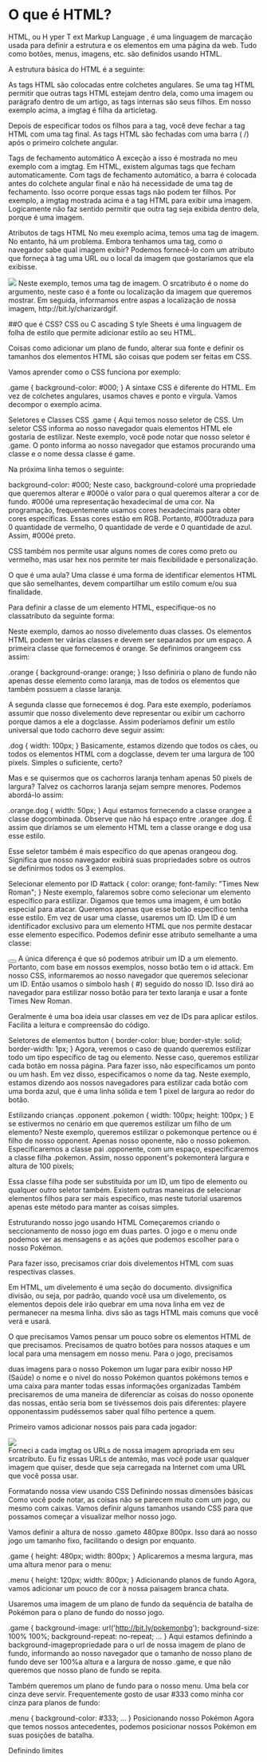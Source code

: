 # O que é HTML?
HTML, ou H yper T ext Markup Language , é uma linguagem de marcação usada para definir a estrutura e os elementos em uma página da web. Tudo como botões, menus, imagens, etc. são definidos usando HTML.

A estrutura básica do HTML é a seguinte:

<article>
  <img />
</article>
As tags HTML são colocadas entre colchetes angulares. Se uma tag HTML permitir que outras tags HTML estejam dentro dela, como uma imagem ou parágrafo dentro de um artigo, as tags internas são seus filhos. Em nosso exemplo acima, a imgtag é filha da articletag.

Depois de especificar todos os filhos para a tag, você deve fechar a tag HTML com uma tag final. As tags HTML são fechadas com uma barra ( /) após o primeiro colchete angular.

Tags de fechamento automático
A exceção a isso é mostrada no meu exemplo com a imgtag. Em HTML, existem algumas tags que fecham automaticamente. Com tags de fechamento automático, a barra é colocada antes do colchete angular final e não há necessidade de uma tag de fechamento. Isso ocorre porque essas tags não podem ter filhos. Por exemplo, a imgtag mostrada acima é a tag HTML para exibir uma imagem. Logicamente não faz sentido permitir que outra tag seja exibida dentro dela, porque é uma imagem.

Atributos de tags HTML
No meu exemplo acima, temos uma tag de imagem. No entanto, há um problema. Embora tenhamos uma tag, como o navegador sabe qual imagem exibir? Podemos fornecê-lo com um atributo que forneça à tag uma URL ou o local da imagem que gostaríamos que ela exibisse.

<img src="http://bit.ly/charizardgif" />
Neste exemplo, temos uma tag de imagem. O srcatributo é o nome do argumento, neste caso é a fonte ou localização da imagem que queremos mostrar. Em seguida, informamos entre aspas a localização de nossa imagem, http://bit.ly/charizardgif.

##O que é CSS?
CSS ou C ascading S tyle Sheets é uma linguagem de folha de estilo que permite adicionar estilo ao seu HTML.

Coisas como adicionar um plano de fundo, alterar sua fonte e definir os tamanhos dos elementos HTML são coisas que podem ser feitas em CSS.

Vamos aprender como o CSS funciona por exemplo:

.game {
  background-color: #000;
}
A sintaxe CSS é diferente do HTML. Em vez de colchetes angulares, usamos chaves e ponto e vírgula. Vamos decompor o exemplo acima.

Seletores e Classes CSS
.game {
Aqui temos nosso seletor de CSS. Um seletor CSS informa ao nosso navegador quais elementos HTML ele gostaria de estilizar. Neste exemplo, você pode notar que nosso seletor é .game. O ponto informa ao nosso navegador que estamos procurando uma classe e o nome dessa classe é game.

Na próxima linha temos o seguinte:

background-color: #000;
Neste caso, background-coloré uma propriedade que queremos alterar e #000é o valor para o qual queremos alterar a cor de fundo. #000é uma representação hexadecimal de uma cor. Na programação, frequentemente usamos cores hexadecimais para obter cores específicas. Essas cores estão em RGB. Portanto, #000traduza para 0 quantidade de vermelho, 0 quantidade de verde e 0 quantidade de azul. Assim, #000é preto.

CSS também nos permite usar alguns nomes de cores como preto ou vermelho, mas usar hex nos permite ter mais flexibilidade e personalização.

O que é uma aula?
Uma classe é uma forma de identificar elementos HTML que são semelhantes, devem compartilhar um estilo comum e/ou sua finalidade.

Para definir a classe de um elemento HTML, especifique-os no classatributo da seguinte forma:

<div class="orange dog">
</div>
Neste exemplo, damos ao nosso divelemento duas classes. Os elementos HTML podem ter várias classes e devem ser separados por um espaço. A primeira classe que fornecemos é orange. Se definimos orangeem css assim:

.orange {
  background-orange: orange;
}
Isso definiria o plano de fundo não apenas desse elemento como laranja, mas de todos os elementos que também possuem a classe laranja.

A segunda classe que fornecemos é dog. Para este exemplo, poderíamos assumir que nosso divelemento deve representar ou exibir um cachorro porque damos a ele a dogclasse. Assim poderíamos definir um estilo universal que todo cachorro deve seguir assim:

.dog {
  width: 100px;
}
Basicamente, estamos dizendo que todos os cães, ou todos os elementos HTML com a dogclasse, devem ter uma largura de 100 pixels. Simples o suficiente, certo?

Mas e se quisermos que os cachorros laranja tenham apenas 50 pixels de largura? Talvez os cachorros laranja sejam sempre menores. Podemos abordá-lo assim:

.orange.dog {
  width: 50px;
}
Aqui estamos fornecendo a classe orangee a classe dogcombinada. Observe que não há espaço entre .orangee .dog. É assim que diríamos se um elemento HTML tem a classe orange e dog usa esse estilo.

Esse seletor também é mais específico do que apenas orangeou dog. Significa que nosso navegador exibirá suas propriedades sobre os outros se definirmos todos os 3 exemplos.

Selecionar elemento por ID
#attack {
  color: orange;
  font-family: "Times New Roman";
}
Neste exemplo, falaremos sobre como selecionar um elemento específico para estilizar. Digamos que temos uma imagem, é um botão especial para atacar. Queremos apenas que esse botão específico tenha esse estilo. Em vez de usar uma classe, usaremos um ID. Um ID é um identificador exclusivo para um elemento HTML que nos permite destacar esse elemento específico. Podemos definir esse atributo semelhante a uma classe:

<button id="attack"></button>
A única diferença é que só podemos atribuir um ID a um elemento. Portanto, com base em nossos exemplos, nosso botão tem o id attack. Em nosso CSS, informaremos ao nosso navegador que queremos selecionar um ID. Então usamos o símbolo hash ( #) seguido do nosso ID. Isso dirá ao navegador para estilizar nosso botão para ter texto laranja e usar a fonte Times New Roman.

Geralmente é uma boa ideia usar classes em vez de IDs para aplicar estilos. Facilita a leitura e compreensão do código.

Seletores de elementos
button {
  border-color: blue;
  border-style: solid;
  border-width: 1px;
}
Agora, veremos o caso de quando queremos estilizar todo um tipo específico de tag ou elemento. Nesse caso, queremos estilizar cada botão em nossa página. Para fazer isso, não especificamos um ponto ou um hash. Em vez disso, especificamos o nome da tag. Neste exemplo, estamos dizendo aos nossos navegadores para estilizar cada botão com uma borda azul, que é uma linha sólida e tem 1 pixel de largura ao redor do botão.

Estilizando crianças
.opponent .pokemon {
  width: 100px;
  height: 100px;
}
E se estivermos no cenário em que queremos estilizar um filho de um elemento? Neste exemplo, queremos estilizar o pokemonque pertence ou é filho de nosso opponent. Apenas nosso oponente, não o nosso pokemon. Especificaremos a classe pai .opponente, com um espaço, especificaremos a classe filha .pokemon. Assim, nosso opponent's pokemonterá largura e altura de 100 pixels;

Essa classe filha pode ser substituída por um ID, um tipo de elemento ou qualquer outro seletor também. Existem outras maneiras de selecionar elementos filhos para ser mais específico, mas neste tutorial usaremos apenas este método para manter as coisas simples.

Estruturando nosso jogo usando HTML
Começaremos criando o seccionamento de nosso jogo em duas partes. O jogo e o menu onde podemos ver as mensagens e as ações que podemos escolher para o nosso Pokémon.

Para fazer isso, precisamos criar dois divelementos HTML com suas respectivas classes.

Em HTML, um divelemento é uma seção do documento. divsignifica divisão, ou seja, por padrão, quando você usa um divelemento, os elementos depois dele irão quebrar em uma nova linha em vez de permanecer na mesma linha. divs são as tags HTML mais comuns que você verá e usará.

<div class="game">
</div>
<div class="menu">
</div>
O que precisamos
Vamos pensar um pouco sobre os elementos HTML de que precisamos. Precisamos de quatro botões para nossos ataques e um local para uma mensagem em nosso menu. Para o jogo, precisamos

duas imagens para o nosso Pokemon
um lugar para exibir nosso HP (Saúde)
o nome e o nível do nosso Pokémon
quantos pokémons temos
e uma caixa para manter todas essas informações organizadas
Também precisaremos de uma maneira de diferenciar as coisas do nosso oponente das nossas, então seria bom se tivéssemos dois pais diferentes: playere opponentassim pudéssemos saber qual filho pertence a quem.

Primeiro vamos adicionar nossos pais para cada jogador:

<div class="game">
  <div class="opponent">
  </div>
  <div class="player>
  </div>
</div>
Adicionando nosso Pokémon
Em seguida, adicionaremos nosso Pokémon. Usaremos uma imgtag para exibir nossas imagens na tela e dar a aula a elas pokemon.

<div class="game">
  <div class="opponent">
    <img class="pokemon" src="http://bit.ly/charizardgif" />
  </div>
  <div class="player>
    <img class="pokemon" src="http://bit.ly/blastoisegif" />
  </div>
</div>
Forneci a cada imgtag os URLs de nossa imagem apropriada em seu srcatributo. Eu fiz essas URLs de antemão, mas você pode usar qualquer imagem que quiser, desde que seja carregada na Internet com uma URL que você possa usar.

Formatando nossa view usando CSS
Definindo nossas dimensões básicas
Como você pode notar, as coisas não se parecem muito com um jogo, ou mesmo com caixas. Vamos definir alguns tamanhos usando CSS para que possamos começar a visualizar melhor nosso jogo.

Vamos definir a altura de nosso .gameto 480pxe 800px. Isso dará ao nosso jogo um tamanho fixo, facilitando o design por enquanto.

.game {
  height: 480px;
  width: 800px;
}
Aplicaremos a mesma largura, mas uma altura menor para o menu:

.menu {
  height: 120px;
  width: 800px;
}
Adicionando planos de fundo
Agora, vamos adicionar um pouco de cor à nossa paisagem branca chata.

Usaremos uma imagem de um plano de fundo da sequência de batalha de Pokémon para o plano de fundo do nosso jogo.

.game {
  background-image: url('http://bit.ly/pokemonbg');
  background-size: 100% 100%;
  background-repeat: no-repeat;
  ...
}
Aqui estamos definindo a background-imagepropriedade para o url de nossa imagem de plano de fundo, informando ao nosso navegador que o tamanho de nosso plano de fundo deve ser 100%a altura e a largura de nosso .game, e que não queremos que nosso plano de fundo se repita.

Também queremos um plano de fundo para o nosso menu. Uma bela cor cinza deve servir. Frequentemente gosto de usar #333 como minha cor cinza para planos de fundo:

.menu {
  background-color: #333;
  ...
}
Posicionando nosso Pokémon
Agora que temos nossos antecedentes, podemos posicionar nossos Pokémon em suas posições de batalha.

Definindo limites
